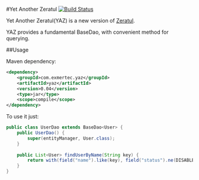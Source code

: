 #Yet Another Zeratul [![Build Status](https://travis-ci.org/elvis-liu/yaz.svg?branch=master)](https://travis-ci.org/elvis-liu/yaz)

Yet Another Zeratul(YAZ) is a new version of [Zeratul](https://github.com/ThoughtWorksInc/zeratul).

YAZ provides a fundamental BaseDao, with convenient method for querying.

##Usage

Maven dependency:

```xml
<dependency>
    <groupId>com.exmertec.yaz</groupId>
    <artifactId>yaz</artifactId>
    <version>0.04</version>
    <type>jar</type>
    <scope>compile</scope>
</dependency>
```

To use it just:
    
```java
public class UserDao extends BaseDao<User> {
    public UserDao() {
        super(entityManager, User.class);
    }
    
    public List<User> findUserByName(String key) {
        return with(field("name").like(key), field("status").ne(DISABLED)).queryList();
    }
}
```

